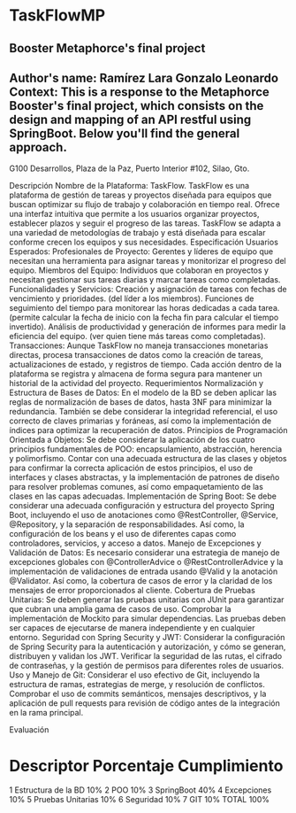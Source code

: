 # TaskFlowMP
Booster Metaphorce's final project 
-------------------------------------------------------------------- 
Author's name: Ramírez Lara Gonzalo Leonardo 
Context: This is a response to the Metaphorce Booster's final project, which consists on the design and mapping of an API restful using SpringBoot. Below you'll find the general approach.  
-------------------------------------------------------------------- 
G100 Desarrollos, Plaza de la Paz,
Puerto Interior #102, Silao, Gto.

Descripción 
Nombre de la Plataforma: TaskFlow.
TaskFlow es una plataforma de gestión de tareas y proyectos diseñada para equipos que buscan optimizar su flujo de trabajo y colaboración en tiempo real. Ofrece una interfaz intuitiva que permite a los usuarios organizar proyectos, establecer plazos y seguir el progreso de las tareas. TaskFlow se adapta a una variedad de metodologías de trabajo y está diseñada para escalar conforme crecen los equipos y sus necesidades.
Especificación
Usuarios Esperados:
Profesionales de Proyecto: Gerentes y líderes de equipo que necesitan una herramienta para asignar tareas y monitorizar el progreso del equipo.
Miembros del Equipo: Individuos que colaboran en proyectos y necesitan gestionar sus tareas diarias y marcar tareas como completadas.
Funcionalidades y Servicios:
Creación y asignación de tareas con fechas de vencimiento y prioridades. (del líder a los miembros).
Funciones de seguimiento del tiempo para monitorear las horas dedicadas a cada tarea. (permite calcular la fecha de inicio con la fecha fin para calcular el tiempo invertido).
Análisis de productividad y generación de informes para medir la eficiencia del equipo. (ver quien tiene más tareas como completadas).
Transacciones: Aunque TaskFlow no maneja transacciones monetarias directas, procesa transacciones de datos como la creación de tareas, actualizaciones de estado, y registros de tiempo. Cada acción dentro de la plataforma se registra y almacena de forma segura para mantener un historial de la actividad del proyecto.
Requerimientos 
Normalización y Estructura de Bases de Datos:
En el modelo de la BD se deben aplicar las reglas de normalización de bases de datos, hasta 3NF para minimizar la redundancia. También se debe considerar la integridad referencial, el uso correcto de claves primarias y foráneas, así como la implementación de índices para optimizar la recuperación de datos.
Principios de Programación Orientada a Objetos:
Se debe considerar la aplicación de los cuatro principios fundamentales de POO: encapsulamiento, abstracción, herencia y polimorfismo. Contar con una adecuada estructura de las clases y objetos para confirmar la correcta aplicación de estos principios, el uso de interfaces y clases abstractas, y la implementación de patrones de diseño para resolver problemas comunes, así como empaquetamiento de las clases en las capas adecuadas.
Implementación de Spring Boot:
Se debe considerar una adecuada configuración y estructura del proyecto Spring Boot, incluyendo el uso de anotaciones como @RestController, @Service, @Repository, y la separación de responsabilidades. Así como, la configuración de los beans y el uso de diferentes capas como controladores, servicios, y acceso a datos.
Manejo de Excepciones y Validación de Datos:
Es necesario considerar una estrategia de manejo de excepciones globales con @ControllerAdvice o @RestControllerAdvice y la implementación de validaciones de entrada usando @Valid y la anotación @Validator. Así como, la cobertura de casos de error y la claridad de los mensajes de error proporcionados al cliente.
Cobertura de Pruebas Unitarias:
Se deben generar las pruebas unitarias con JUnit para garantizar que cubran una amplia gama de casos de uso. Comprobar la implementación de Mockito para simular dependencias. Las pruebas deben ser capaces de ejecutarse de manera independiente y en cualquier entorno.
Seguridad con Spring Security y JWT:
Considerar la configuración de Spring Security para la autenticación y autorización, y cómo se generan, distribuyen y validan los JWT. Verificar la seguridad de las rutas, el cifrado de contraseñas, y la gestión de permisos para diferentes roles de usuarios.
Uso y Manejo de Git:
Considerar el uso efectivo de Git, incluyendo la estructura de ramas, estrategias de merge, y resolución de conflictos. Comprobar el uso de commits semánticos, mensajes descriptivos, y la aplicación de pull requests para revisión de código antes de la integración en la rama principal. 

Evaluación
#	Descriptor	Porcentaje	Cumplimiento
1	Estructura de la BD	10%	
2	POO	10%	
3	SpringBoot	40%	
4	Excepciones	10%	
5	Pruebas Unitarias	10%	
6	Seguridad	10%	
7	GIT	10%	
TOTAL	100%	
